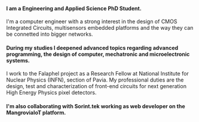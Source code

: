 
#### I am a Engineering and Applied Science PhD Student. 


I'm a computer engineer with a strong interest in the design of CMOS Integrated Circuits, multisensors embedded platforms and the way they can be connetted into bigger networks.

#### During my studies I deepened advanced topics regarding advanced programming, the design of computer, mechatronic and microelectronic systems.

I work to the Falaphel project as a Research Fellow at National Institute for Nuclear Physics (INFN), section of Pavia. My professional duties are the design, test and characterization of front-end circuits for next generation High Energy Physics pixel detectors.

#### I'm also collaborating with Sorint.tek working as web developer on the MangroviaIoT platform.
